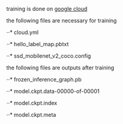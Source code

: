 training is done on 
[google cloud](https://cloud.google.com/ml-engine/docs/tensorflow/getting-started-training-prediction)

the following files are necessary for training 

⋅⋅* cloud.yml	

⋅⋅* hello_label_map.pbtxt	

⋅⋅* ssd_mobilenet_v2_coco.config


the following files are outputs after training 

⋅⋅* frozen_inference_graph.pb

⋅⋅* model.ckpt.data-00000-of-00001

⋅⋅* model.ckpt.index

⋅⋅*  model.ckpt.meta
